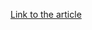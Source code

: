 [Link to the article](https://www.proofpoint.com/us/blog/threat-insight/injection-new-black-novel-rtf-template-inject-technique-poised-widespread)
